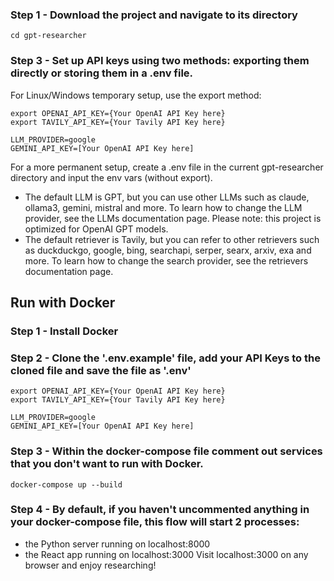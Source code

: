 

### Step 1 - Download the project and navigate to its directory

```git clone https://github.com/assafelovic/gpt-researcher.git
cd gpt-researcher
```
### Step 3 - Set up API keys using two methods: exporting them directly or storing them in a .env file.
For Linux/Windows temporary setup, use the export method:
```
export OPENAI_API_KEY={Your OpenAI API Key here}
export TAVILY_API_KEY={Your Tavily API Key here}

LLM_PROVIDER=google
GEMINI_API_KEY=[Your OpenAI API Key here]
```
For a more permanent setup, create a .env file in the current gpt-researcher directory and input the env vars (without export).

-  The default LLM is GPT, but you can use other LLMs such as claude, ollama3, gemini, mistral and more. To learn how to change the LLM provider, see the LLMs documentation page. Please note: this project is optimized for OpenAI GPT models.
- The default retriever is Tavily, but you can refer to other retrievers such as duckduckgo, google, bing, searchapi, serper, searx, arxiv, exa and more. To learn how to change the search provider, see the retrievers documentation page.

## Run with Docker

### Step 1 - Install Docker

### Step 2 - Clone the '.env.example' file, add your API Keys to the cloned file and save the file as '.env'
```
export OPENAI_API_KEY={Your OpenAI API Key here}
export TAVILY_API_KEY={Your Tavily API Key here}

LLM_PROVIDER=google
GEMINI_API_KEY=[Your OpenAI API Key here]
```

### Step 3 - Within the docker-compose file comment out services that you don't want to run with Docker.
```
docker-compose up --build
```
### Step 4 - By default, if you haven't uncommented anything in your docker-compose file, this flow will start 2 processes:
- the Python server running on localhost:8000
- the React app running on localhost:3000
Visit localhost:3000 on any browser and enjoy researching!


